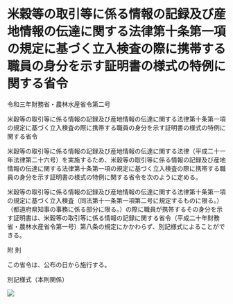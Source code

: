 # 米穀等の取引等に係る情報の記録及び産地情報の伝達に関する法律第十条第一項の規定に基づく立入検査の際に携帯する職員の身分を示す証明書の様式の特例に関する省令

令和三年財務省・農林水産省令第二号

米穀等の取引等に係る情報の記録及び産地情報の伝達に関する法律第十条第一項の規定に基づく立入検査の際に携帯する職員の身分を示す証明書の様式の特例に関する省令

米穀等の取引等に係る情報の記録及び産地情報の伝達に関する法律（平成二十一年法律第二十六号）を実施するため、米穀等の取引等に係る情報の記録及び産地情報の伝達に関する法律第十条第一項の規定に基づく立入検査の際に携帯する職員の身分を示す証明書の様式の特例に関する省令を次のように定める。

米穀等の取引等に係る情報の記録及び産地情報の伝達に関する法律第十条第一項の規定に基づく立入検査（同法第十一条第一項第二号に規定するものに限る。）（都道府県知事の事務に係る部分に限る。）の際に職員が携帯するその身分を示す証明書は、米穀等の取引等に係る情報の記録に関する省令（平成二十年財務省・農林水産省令第一号）第八条の規定にかかわらず、別記様式によることができる。

附 則

この省令は、公布の日から施行する。

別記様式（本則関係）

![](/./pict/R03F140170002_001.jpg)
